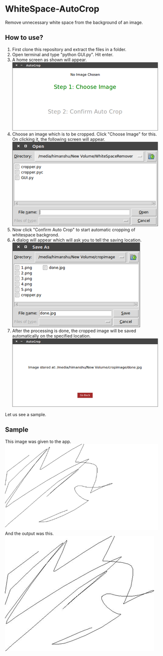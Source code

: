 # WhiteSpace-AutoCrop
Remove unnecessary white space from the background of an image.

## How to use?
  1. First clone this repository and extract the files in a folder.
  2. Open terminal and type "python GUI.py". Hit enter.
  3. A home screen as shown will appear. ![screenshot](https://github.com/hmnhGeek/WhiteSpace-AutoCrop/blob/master/Images/home.png)
  4. Choose an image which is to be cropped. Click "Choose Image" for this. On clicking it, the following screen will appear. ![screenshot](https://github.com/hmnhGeek/WhiteSpace-AutoCrop/blob/master/Images/choose.png)
  5. Now click "Confirm Auto Crop" to start automatic cropping of whitespace backgrond.
  6. A dialog will appear which will ask you to tell the saving location. ![screenshot](https://github.com/hmnhGeek/WhiteSpace-AutoCrop/blob/master/Images/save.png)
  7. After the processing is done, the cropped image will be saved automatically on the specified location. ![screenshot](https://github.com/hmnhGeek/WhiteSpace-AutoCrop/blob/master/Images/result.png)

Let us see a sample.

## Sample
This image was given to the app. ![screenshot](https://github.com/hmnhGeek/WhiteSpace-AutoCrop/blob/master/Images/3.png)
And the output was this. ![screenshot](https://github.com/hmnhGeek/WhiteSpace-AutoCrop/blob/master/Images/done.jpg)
